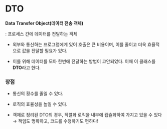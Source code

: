 # DTO
**Data Transfer Object(데이터 전송 객체)**

: 프로세스 간에 데이터를 전달하는 객체

- 외부와 통신하는 프로그램에게 있어 호출은 큰 비용이며, 이를 줄이고 더욱 효율적으로 값을 전달할 필요가 있다.

- 이를 위해 데이터를 모아 한번에 전달하는 방법이 고안되었다. 이때 이 클래스를 **DTO**라고 한다.
  <br>

### 장점

- 통신의 횟수를 줄일 수 있다.

- 로직의 효율성을 높일 수 있다.

- 객체로 정리된 DTO의 경우, 직렬화 로직을 내부에 캡슐화하여 가지고 있을 수 있다 → 책임도 명확하고, 코드를 수정하기도 편하다!